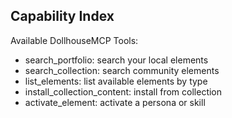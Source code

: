 

## Capability Index

Available DollhouseMCP Tools:
- search_portfolio: search your local elements
- search_collection: search community elements
- list_elements: list available elements by type
- install_collection_content: install from collection
- activate_element: activate a persona or skill
